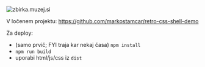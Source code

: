 ![zbirka.muzej.si](https://raw.githubusercontent.com/markostamcar/muzej.si/master/zbirka-crt/zbirka.jpg)

V ločenem projektu: https://github.com/markostamcar/retro-css-shell-demo

Za deploy:
- (samo prvič; FYI traja kar nekaj časa) `npm install`
- `npm run build`
- uporabi html/js/css iz `dist`
